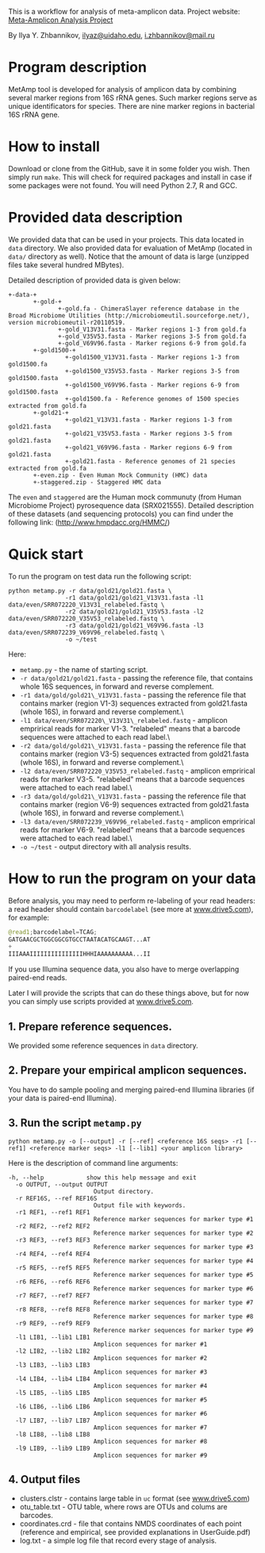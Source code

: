 This is a workflow for analysis of meta-amplicon data. Project website: [Meta-Amplicon Analysis Project](http://izhbannikov.github.io/MetAmp/)

By Ilya Y. Zhbannikov, ilyaz@uidaho.edu, i.zhbannikov@mail.ru

# Program description

MetAmp tool is developed for analysis of amplicon data by combining several marker regions from 16S rRNA genes.
Such marker regions serve as unique identificators for species. There are nine marker regions in bacterial 
16S rRNA gene.

# How to install

Download or clone from the GitHub, save it in some folder you wish. Then simply run ```make```. 
This will check for required packages and install in case if some packages were not found.
You will need Python 2.7, R and GCC.

# Provided data description

We provided data that can be used in your projects. This data located in ```data``` directory.
We also provided data for evaluation of MetAmp (located in ```data/``` directory as well). 
Notice that the amount of data is large (unzipped files take several hundred MBytes). 

Detailed description of provided data is given below:

```
+-data-+
	   +-gold-+
	   		  +-gold.fa - ChimeraSlayer reference database in the Broad Microbiome Utilities (http://microbiomeutil.sourceforge.net/), version microbiomeutil-r20110519.
	   		  +-gold_V13V31.fasta - Marker regions 1-3 from gold.fa
	   		  +-gold_V35V53.fasta - Marker regions 3-5 from gold.fa
       		  +-gold_V69V96.fasta - Marker regions 6-9 from gold.fa
	   +-gold1500-+
	   			+-gold1500_V13V31.fasta - Marker regions 1-3 from gold1500.fa
	   			+-gold1500_V35V53.fasta - Marker regions 3-5 from gold1500.fasta
       			+-gold1500_V69V96.fasta - Marker regions 6-9 from gold1500.fasta
	   			+-gold1500.fa - Reference genomes of 1500 species extracted from gold.fa
	   +-gold21-+
	   			+-gold21_V13V31.fasta - Marker regions 1-3 from gold21.fasta
	   			+-gold21_V35V53.fasta - Marker regions 3-5 from gold21.fasta
       			+-gold21_V69V96.fasta - Marker regions 6-9 from gold21.fasta
	   			+-gold21.fasta - Reference genomes of 21 species extracted from gold.fa
	   +-even.zip - Even Human Mock Community (HMC) data
	   +-staggered.zip - Staggered HMC data
```

The ```even``` and ```staggered``` are the Human mock communuty (from Human Microbiome Project) pyrosequence data (SRX021555).
Detailed description of these datasets (and sequencing protocols) you can find under the following link: (http://www.hmpdacc.org/HMMC/)

# Quick start
To run the program on test data run the following script:

```
python metamp.py -r data/gold21/gold21.fasta \
				-r1 data/gold21/gold21_V13V31.fasta -l1 data/even/SRR072220_V13V31_relabeled.fastq \
				-r2 data/gold21/gold21_V35V53.fasta -l2 data/even/SRR072220_V35V53_relabeled.fastq \
				-r3 data/gold21/gold21_V69V96.fasta -l3 data/even/SRR072239_V69V96_relabeled.fastq \
				-o ~/test
```

Here:
* ```metamp.py``` - the name of starting script.
* ```-r data/gold21/gold21.fasta``` - passing the reference file, that contains whole 16S sequences, in forward and reverse complement.
* ```-r1 data/gold/gold21\_V13V31.fasta``` - passing the reference file that contains marker (region V1-3) sequences extracted from gold21.fasta (whole 16S), in forward and reverse complement.\\
* ```-l1 data/even/SRR072220\_V13V31\_relabeled.fastq``` - amplicon emprirical reads for marker V1-3. "relabeled" means that a barcode sequences were attached to each read label.\\
* ```-r2 data/gold/gold21\_V13V31.fasta``` - passing the reference file that contains marker (region V3-5) sequences extracted from gold21.fasta (whole 16S), in forward and reverse complement.\\
* ```-l2 data/even/SRR072220_V35V53_relabeled.fastq``` - amplicon emprirical reads for marker V3-5. "relabeled" means that a barcode sequences were attached to each read label.\\
* ```-r3 data/gold/gold21\_V13V31.fasta``` - passing the reference file that contains marker (region V6-9) sequences extracted from gold21.fasta (whole 16S), in forward and reverse complement.\\
* ```-l3 data/even/SRR072239_V69V96_relabeled.fastq``` - amplicon emprirical reads for marker V6-9. "relabeled" means that a barcode sequences were attached to each read label.\\
* ```-o ~/test``` - output directory with all analysis results.


# How to run the program on your data

Before analysis, you may need to perform re-labeling of your read headers: a read header should contain ```barcodelabel``` (see more at www.drive5.com),
for example: 

~~~Python
@read1;barcodelabel=TCAG;
GATGAACGCTGGCGGCGTGCCTAATACATGCAAGT...AT
+
IIIAAAIIIIIIIIIIIIIIIHHHIAAAAAAAAAA...II
~~~

If you use Illumina sequence data, you also have to merge overlapping paired-end reads.

Later I will provide the scripts that can do these things above, but for now you can simply use scripts provided at www.drive5.com.

## 1. Prepare reference sequences.

We provided some reference sequences in ```data``` directory.

## 2. Prepare your empirical amplicon sequences.

You have to do sample pooling and merging paired-end Illumina libraries (if your data is paired-end Illumina).

## 3. Run the script ```metamp.py```

```
python metamp.py -o [--output] -r [--ref] <reference 16S seqs> -r1 [--ref1] <reference marker seqs> -l1 [--lib1] <your amplicon library>
```
Here is the description of command line arguments:

```
-h, --help            show this help message and exit
  -o OUTPUT, --output OUTPUT
                        Output directory.
  -r REF16S, --ref REF16S
                        Output file with keywords.
  -r1 REF1, --ref1 REF1
                        Reference marker sequences for marker type #1
  -r2 REF2, --ref2 REF2
                        Reference marker sequences for marker type #2
  -r3 REF3, --ref3 REF3
                        Reference marker sequences for marker type #3
  -r4 REF4, --ref4 REF4
                        Reference marker sequences for marker type #4
  -r5 REF5, --ref5 REF5
                        Reference marker sequences for marker type #5
  -r6 REF6, --ref6 REF6
                        Reference marker sequences for marker type #6
  -r7 REF7, --ref7 REF7
                        Reference marker sequences for marker type #7
  -r8 REF8, --ref8 REF8
                        Reference marker sequences for marker type #8
  -r9 REF9, --ref9 REF9
                        Reference marker sequences for marker type #9
  -l1 LIB1, --lib1 LIB1
                        Amplicon sequences for marker #1
  -l2 LIB2, --lib2 LIB2
                        Amplicon sequences for marker #2
  -l3 LIB3, --lib3 LIB3
                        Amplicon sequences for marker #3
  -l4 LIB4, --lib4 LIB4
                        Amplicon sequences for marker #4
  -l5 LIB5, --lib5 LIB5
                        Amplicon sequences for marker #5
  -l6 LIB6, --lib6 LIB6
                        Amplicon sequences for marker #6
  -l7 LIB7, --lib7 LIB7
                        Amplicon sequences for marker #7
  -l8 LIB8, --lib8 LIB8
                        Amplicon sequences for marker #8
  -l9 LIB9, --lib9 LIB9
                        Amplicon sequences for marker #9
```

## 4. Output files

* clusters.clstr - contains large table in ```uc``` format (see www.drive5.com)
* otu_table.txt - OTU table, where rows are OTUs and colums are barcodes.
* coordinates.crd - file that contains NMDS coordinates of each point (reference and empirical, see provided explanations in UserGuide.pdf)
* log.txt - a simple log file that record every stage of analysis.